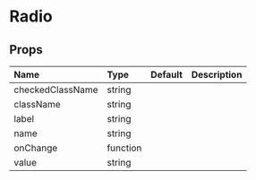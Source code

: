 Radio
=====



Props
-----


| Name | Type | Default | Description |
|:-----|:-----|:-----|:-----|
| checkedClassName | string |  |   |
| className | string |  |   |
| label | string |  |   |
| name | string |  |   |
| onChange | function |  |   |
| value | string |  |   |
